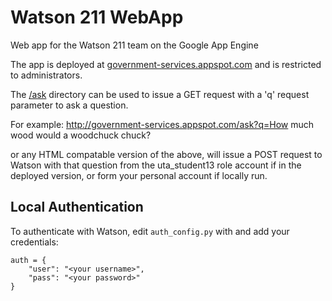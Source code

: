 Watson 211 WebApp
=================

Web app for the Watson 211 team on the Google App Engine

The app is deployed at [government-services.appspot.com](http://government-services.appspot.com) and is restricted to administrators.

The [/ask](http://government-services.appspot.com/ask) directory can be used to issue a GET request with a 'q' request parameter to ask a question.

For example:
http://government-services.appspot.com/ask?q=How much wood would a woodchuck chuck?

or any HTML compatable version of the above, will issue a POST request to Watson with that question from the uta\_student13 role account if in the deployed version, or form your personal account if locally run.

## Local Authentication

To authenticate with Watson, edit `auth_config.py` with and add your credentials:

    auth = {
        "user": "<your username>",
        "pass": "<your password>"
    }
